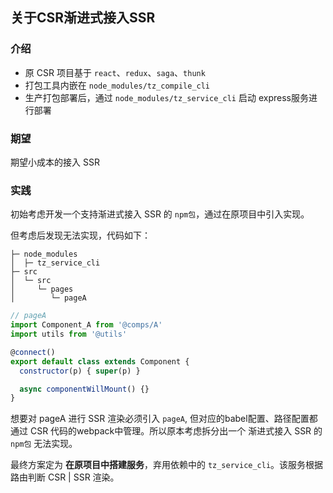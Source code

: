 ## 关于CSR渐进式接入SSR

### 介绍
- 原 CSR 项目基于 `react`、`redux`、`saga`、`thunk`
- 打包工具内嵌在 `node_modules/tz_compile_cli`
- 生产打包部署后，通过 `node_modules/tz_service_cli` 启动 express服务进行部署

### 期望
期望小成本的接入 SSR

### 实践
初始考虑开发一个支持渐进式接入 SSR 的 `npm包`，通过在原项目中引入实现。

但考虑后发现无法实现，代码如下：
```
├─ node_modules
│  ├─ tz_service_cli
├─ src
│  └─ src
│     └─ pages
│        └─ pageA
```

```javascript
// pageA
import Component_A from '@comps/A'
import utils from '@utils'

@connect()
export default class extends Component {
  constructor(p) { super(p) }

  async componentWillMount() {}
}
```
想要对 pageA 进行 SSR 渲染必须引入 `pageA`, 但对应的babel配置、路径配置都通过 CSR 代码的webpack中管理。所以原本考虑拆分出一个 渐进式接入 SSR 的 `npm包` 无法实现。

最终方案定为 **在原项目中搭建服务**，弃用依赖中的 `tz_service_cli`。该服务根据路由判断 CSR | SSR 渲染。